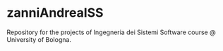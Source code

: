 # zanniAndreaISS

Repository for the projects of Ingegneria dei Sistemi Software course @ University of Bologna.
